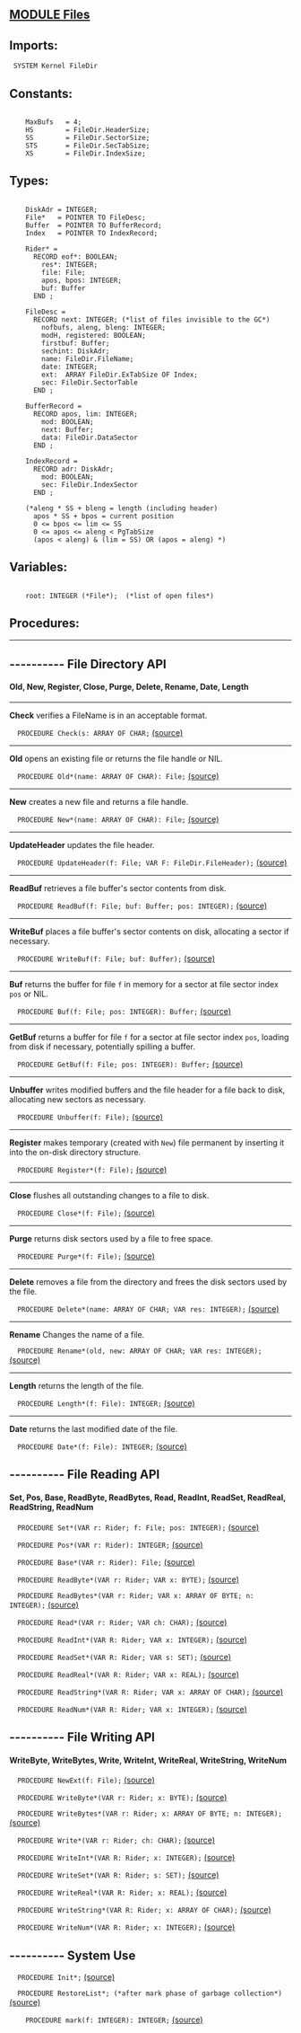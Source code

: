 
## [MODULE Files](https://github.com/io-core/Files/blob/main/Files.Mod)

  ## Imports:
` SYSTEM Kernel FileDir`

## Constants:
```
 
    MaxBufs   = 4;
    HS        = FileDir.HeaderSize;
    SS        = FileDir.SectorSize;
    STS       = FileDir.SecTabSize;
    XS        = FileDir.IndexSize;

```
## Types:
```
  
    DiskAdr = INTEGER;
    File*   = POINTER TO FileDesc;
    Buffer  = POINTER TO BufferRecord;
    Index   = POINTER TO IndexRecord;

    Rider* =
      RECORD eof*: BOOLEAN;
        res*: INTEGER;
        file: File;
        apos, bpos: INTEGER;
        buf: Buffer
      END ;

    FileDesc =
      RECORD next: INTEGER; (*list of files invisible to the GC*)
        nofbufs, aleng, bleng: INTEGER;
        modH, registered: BOOLEAN;
        firstbuf: Buffer;
        sechint: DiskAdr;
        name: FileDir.FileName;
        date: INTEGER;
        ext:  ARRAY FileDir.ExTabSize OF Index;
        sec: FileDir.SectorTable
      END ;

    BufferRecord =
      RECORD apos, lim: INTEGER;
        mod: BOOLEAN;
        next: Buffer;
        data: FileDir.DataSector
      END ;

    IndexRecord =
      RECORD adr: DiskAdr;
        mod: BOOLEAN;
        sec: FileDir.IndexSector
      END ;

    (*aleng * SS + bleng = length (including header)
      apos * SS + bpos = current position
      0 <= bpos <= lim <= SS
      0 <= apos <= aleng < PgTabSize
      (apos < aleng) & (lim = SS) OR (apos = aleng) *)

```
## Variables:
```
 
    root: INTEGER (*File*);  (*list of open files*)

```
## Procedures:
---
## ---------- File Directory API
#### Old, New, Register, Close, Purge, Delete, Rename, Date, Length
---
**Check** verifies a FileName is in an acceptable format.

`  PROCEDURE Check(s: ARRAY OF CHAR;` [(source)](https://github.com/io-orig/System/blob/main/Files.Mod#L81)

---
**Old** opens an existing file or returns the file handle or NIL.

`  PROCEDURE Old*(name: ARRAY OF CHAR): File;` [(source)](https://github.com/io-orig/System/blob/main/Files.Mod#L103)

---
**New** creates a new file and returns a file handle.

`  PROCEDURE New*(name: ARRAY OF CHAR): File;` [(source)](https://github.com/io-orig/System/blob/main/Files.Mod#L142)

---
**UpdateHeader** updates the file header.

`  PROCEDURE UpdateHeader(f: File; VAR F: FileDir.FileHeader);` [(source)](https://github.com/io-orig/System/blob/main/Files.Mod#L170)

---
**ReadBuf** retrieves a file buffer's sector contents from disk.

`  PROCEDURE ReadBuf(f: File; buf: Buffer; pos: INTEGER);` [(source)](https://github.com/io-orig/System/blob/main/Files.Mod#L181)

---
**WriteBuf** places a file buffer's sector contents on disk, allocating a sector if necessary.

`  PROCEDURE WriteBuf(f: File; buf: Buffer);` [(source)](https://github.com/io-orig/System/blob/main/Files.Mod#L196)

---
**Buf** returns the buffer for file `f` in memory for a sector at file sector index `pos` or NIL.

`  PROCEDURE Buf(f: File; pos: INTEGER): Buffer;` [(source)](https://github.com/io-orig/System/blob/main/Files.Mod#L226)

---
**GetBuf** returns a buffer for file `f` for a sector at file sector index `pos`, loading from disk if necessary, potentially spilling a buffer.

`  PROCEDURE GetBuf(f: File; pos: INTEGER): Buffer;` [(source)](https://github.com/io-orig/System/blob/main/Files.Mod#L238)

---
**Unbuffer** writes modified buffers and the file header for a file back to disk, allocating new sectors as necessary.

`  PROCEDURE Unbuffer(f: File);` [(source)](https://github.com/io-orig/System/blob/main/Files.Mod#L257)

---
**Register** makes temporary (created with `New`) file permanent by inserting it into the on-disk directory structure.

`  PROCEDURE Register*(f: File);` [(source)](https://github.com/io-orig/System/blob/main/Files.Mod#L287)

---
**Close** flushes all outstanding changes to a file to disk.

`  PROCEDURE Close*(f: File);` [(source)](https://github.com/io-orig/System/blob/main/Files.Mod#L301)

---
**Purge** returns disk sectors used by a file to free space.

`  PROCEDURE Purge*(f: File);` [(source)](https://github.com/io-orig/System/blob/main/Files.Mod#L310)

---
**Delete** removes a file from the directory and frees the disk sectors used by the file.

`  PROCEDURE Delete*(name: ARRAY OF CHAR; VAR res: INTEGER);` [(source)](https://github.com/io-orig/System/blob/main/Files.Mod#L331)

---
**Rename** Changes the name of a file.

`  PROCEDURE Rename*(old, new: ARRAY OF CHAR; VAR res: INTEGER);` [(source)](https://github.com/io-orig/System/blob/main/Files.Mod#L345)

---
**Length** returns the length of the file.

`  PROCEDURE Length*(f: File): INTEGER;` [(source)](https://github.com/io-orig/System/blob/main/Files.Mod#L367)

---
**Date** returns the last modified date of the file.

`  PROCEDURE Date*(f: File): INTEGER;` [(source)](https://github.com/io-orig/System/blob/main/Files.Mod#L375)

## ---------- File Reading API
#### Set, Pos, Base, ReadByte, ReadBytes, Read, ReadInt, ReadSet, ReadReal, ReadString, ReadNum

`  PROCEDURE Set*(VAR r: Rider; f: File; pos: INTEGER);` [(source)](https://github.com/io-orig/System/blob/main/Files.Mod#L386)


`  PROCEDURE Pos*(VAR r: Rider): INTEGER;` [(source)](https://github.com/io-orig/System/blob/main/Files.Mod#L400)


`  PROCEDURE Base*(VAR r: Rider): File;` [(source)](https://github.com/io-orig/System/blob/main/Files.Mod#L404)


`  PROCEDURE ReadByte*(VAR r: Rider; VAR x: BYTE);` [(source)](https://github.com/io-orig/System/blob/main/Files.Mod#L408)


`  PROCEDURE ReadBytes*(VAR r: Rider; VAR x: ARRAY OF BYTE; n: INTEGER);` [(source)](https://github.com/io-orig/System/blob/main/Files.Mod#L425)


`  PROCEDURE Read*(VAR r: Rider; VAR ch: CHAR);` [(source)](https://github.com/io-orig/System/blob/main/Files.Mod#L431)


`  PROCEDURE ReadInt*(VAR R: Rider; VAR x: INTEGER);` [(source)](https://github.com/io-orig/System/blob/main/Files.Mod#L448)


`  PROCEDURE ReadSet*(VAR R: Rider; VAR s: SET);` [(source)](https://github.com/io-orig/System/blob/main/Files.Mod#L454)


`  PROCEDURE ReadReal*(VAR R: Rider; VAR x: REAL);` [(source)](https://github.com/io-orig/System/blob/main/Files.Mod#L459)


`  PROCEDURE ReadString*(VAR R: Rider; VAR x: ARRAY OF CHAR);` [(source)](https://github.com/io-orig/System/blob/main/Files.Mod#L464)


`  PROCEDURE ReadNum*(VAR R: Rider; VAR x: INTEGER);` [(source)](https://github.com/io-orig/System/blob/main/Files.Mod#L474)

## ---------- File Writing API
#### WriteByte, WriteBytes, Write, WriteInt, WriteReal, WriteString, WriteNum

`  PROCEDURE NewExt(f: File);` [(source)](https://github.com/io-orig/System/blob/main/Files.Mod#L488)


`  PROCEDURE WriteByte*(VAR r: Rider; x: BYTE);` [(source)](https://github.com/io-orig/System/blob/main/Files.Mod#L495)


`  PROCEDURE WriteBytes*(VAR r: Rider; x: ARRAY OF BYTE; n: INTEGER);` [(source)](https://github.com/io-orig/System/blob/main/Files.Mod#L516)


`  PROCEDURE Write*(VAR r: Rider; ch: CHAR);` [(source)](https://github.com/io-orig/System/blob/main/Files.Mod#L522)


`  PROCEDURE WriteInt*(VAR R: Rider; x: INTEGER);` [(source)](https://github.com/io-orig/System/blob/main/Files.Mod#L543)


`  PROCEDURE WriteSet*(VAR R: Rider; s: SET);` [(source)](https://github.com/io-orig/System/blob/main/Files.Mod#L550)


`  PROCEDURE WriteReal*(VAR R: Rider; x: REAL);` [(source)](https://github.com/io-orig/System/blob/main/Files.Mod#L554)


`  PROCEDURE WriteString*(VAR R: Rider; x: ARRAY OF CHAR);` [(source)](https://github.com/io-orig/System/blob/main/Files.Mod#L558)


`  PROCEDURE WriteNum*(VAR R: Rider; x: INTEGER);` [(source)](https://github.com/io-orig/System/blob/main/Files.Mod#L564)

## ---------- System Use

`  PROCEDURE Init*;` [(source)](https://github.com/io-orig/System/blob/main/Files.Mod#L575)


`  PROCEDURE RestoreList*; (*after mark phase of garbage collection*)` [(source)](https://github.com/io-orig/System/blob/main/Files.Mod#L579)


`    PROCEDURE mark(f: INTEGER): INTEGER;` [(source)](https://github.com/io-orig/System/blob/main/Files.Mod#L582)

